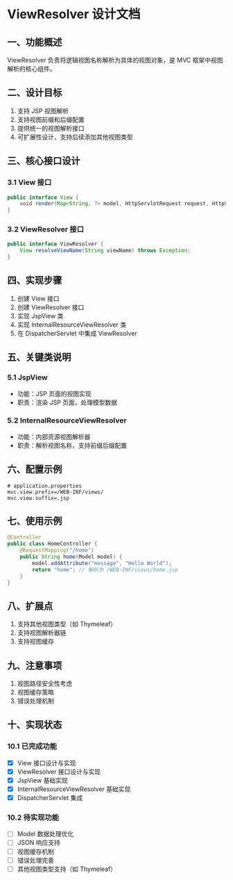 # ViewResolver 设计文档

## 一、功能概述
ViewResolver 负责将逻辑视图名称解析为具体的视图对象，是 MVC 框架中视图解析的核心组件。

## 二、设计目标
1. 支持 JSP 视图解析
2. 支持视图前缀和后缀配置
3. 提供统一的视图解析接口
4. 可扩展性设计，支持后续添加其他视图类型

## 三、核心接口设计
### 3.1 View 接口
```java
public interface View {
    void render(Map<String, ?> model, HttpServletRequest request, HttpServletResponse response) throws Exception;
}
```

### 3.2 ViewResolver 接口
```java
public interface ViewResolver {
    View resolveViewName(String viewName) throws Exception;
}
```

## 四、实现步骤
1. 创建 View 接口
2. 创建 ViewResolver 接口
3. 实现 JspView 类
4. 实现 InternalResourceViewResolver 类
5. 在 DispatcherServlet 中集成 ViewResolver

## 五、关键类说明
### 5.1 JspView
- 功能：JSP 页面的视图实现
- 职责：渲染 JSP 页面，处理模型数据

### 5.2 InternalResourceViewResolver
- 功能：内部资源视图解析器
- 职责：解析视图名称，支持前缀后缀配置

## 六、配置示例
```properties
# application.properties
mvc.view.prefix=/WEB-INF/views/
mvc.view.suffix=.jsp
```

## 七、使用示例
```java
@Controller
public class HomeController {
    @RequestMapping("/home")
    public String home(Model model) {
        model.addAttribute("message", "Hello World");
        return "home"; // 解析为 /WEB-INF/views/home.jsp
    }
}
```

## 八、扩展点
1. 支持其他视图类型（如 Thymeleaf）
2. 支持视图解析器链
3. 支持视图缓存

## 九、注意事项
1. 视图路径安全性考虑
2. 视图缓存策略
3. 错误处理机制

## 十、实现状态
### 10.1 已完成功能
- [x] View 接口设计与实现
- [x] ViewResolver 接口设计与实现
- [x] JspView 基础实现
- [x] InternalResourceViewResolver 基础实现
- [x] DispatcherServlet 集成

### 10.2 待实现功能
- [ ] Model 数据处理优化
- [ ] JSON 响应支持
- [ ] 视图缓存机制
- [ ] 错误处理完善
- [ ] 其他视图类型支持（如 Thymeleaf） 